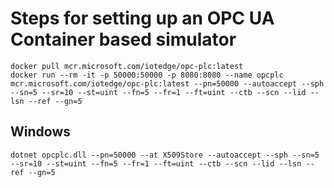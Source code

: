 # Steps for setting up an OPC UA Container based simulator
```
docker pull mcr.microsoft.com/iotedge/opc-plc:latest
docker run --rm -it -p 50000:50000 -p 8080:8080 --name opcplc mcr.microsoft.com/iotedge/opc-plc:latest --pn=50000 --autoaccept --sph --sn=5 --sr=10 --st=uint --fn=5 --fr=1 --ft=uint --ctb --scn --lid --lsn --ref --gn=5
```
## Windows
```
dotnet opcplc.dll --pn=50000 --at X509Store --autoaccept --sph --sn=5 --sr=10 --st=uint --fn=5 --fr=1 --ft=uint --ctb --scn --lid --lsn --ref --gn=5
```
